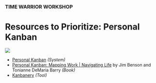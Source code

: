 ### TIME WARRIOR WORKSHOP

# Resources to Prioritize: Personal Kanban

<a href="http://personalkanban.com" target="_blank"><img src="http://teaching.polishedsolid.com/time-warrior/personalkanban.jpg"></a>

* [Personal Kanban](http://personalkanban.com) *(System)*
* [Personal Kanban: Mapping Work | Navigating Life](http://www.amazon.com/Personal-Kanban-Mapping-Work-Navigating/dp/1453802266/ref=sr_1_1?s=books&ie=UTF8&qid=1358043876&sr=1-1&keywords=personal+kanban) by Jim Benson and Tonianne DeMaria Barry *(Book)*
* [Kanbanery](http://kanbanery.com) *(Tool)*
